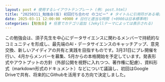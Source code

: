 ```yaml
---
layout: post # 使用するレイアウトテンプレート (例: post.html)
title: "20250311_勉強会(仮) 初回打ち合わせ のコピー" # タイトルに引用符がある場合のエスケープ
date: 2025-03-11 12:00:00 +0900 # 日付と適当な時間 (+0900は日本標準時)
categories: [勉強会] # 任意でカテゴリ追加 (Jekyllテーマによっては表示される)
---
```


この勉強会は、須子先生を中心にデータサイエンスに関わるメンバーで持続的なコミュニティを形成し、最先端のAI・データサイエンスのキャッチアップ、意見交換、新しいアイディアの共有と実践を目指すものです。3月31日にプレ開催を行い、4月からメンバーを募集、5月からの本格開始を予定しています。発表形式やアウトプットの方針（外部公開を視野に入れつつ、著作権に配慮）、資料形式（markdown形式のドキュメント）などについて議論し、初回はGoogle Driveで共有、将来的にGithubを活用する方向で決定しました。
